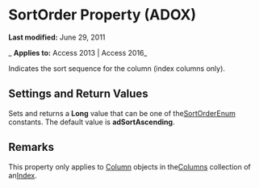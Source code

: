 
# SortOrder Property (ADOX)

 **Last modified:** June 29, 2011

 _ **Applies to:** Access 2013 | Access 2016_



Indicates the sort sequence for the column (index columns only).

## Settings and Return Values

Sets and returns a  **Long** value that can be one of the[SortOrderEnum](65a1f984-3ce4-f434-8c20-33162517ecba.md) constants. The default value is **adSortAscending**.


## Remarks

This property only applies to [Column](ad38c2df-f704-0599-4b7a-8556e430ba46.md) objects in the[Columns](231645db-70da-9ad1-fb27-02145ce32e66.md) collection of an[Index](fe368ab1-e396-4684-d930-18b0ba58a925.md).

